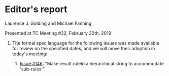 # Editor's report

Laurence J. Golding and Michael Fanning

Presented at TC Meeting #32, February 20th, 2019

1. The formal spec language for the following issues was made available for review on the specified dates, and we will move their adoption in today's meeting:

    1. [Issue #146](https://github.com/oasis-tcs/sarif-spec/issues/146): "Make result.ruleId a hierarchical string to accommodate 'sub-rules'"